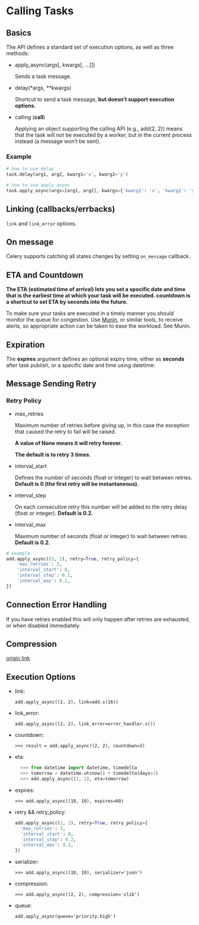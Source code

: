 # Calling Tasks

## Basics

The API defines a standard set of execution options, as well as three methods:

- apply_async(args[, kwargs[, …]])

  Sends a task message.

- delay(*args, **kwargs)

  Shortcut to send a task message, __but doesn’t support execution options.__

- calling (__call__)

  Applying an object supporting the calling API (e.g., add(2, 2)) means that the task will not be executed by a worker, but in the current process instead (a message won’t be sent).

### Example

```py
# how to use delay
task.delay(arg1, arg2, kwarg1='x', kwarg2='y')
```

```py
# how to use apply_async
task.apply_async(args=[arg1, arg2], kwargs={'kwarg1': 'x', 'kwarg2': 'y'})
```

## Linking (callbacks/errbacks)

`link` and `link_error` options.

## On message

Celery supports catching all states changes by setting `on_message` callback.

## ETA and Countdown

__The ETA (estimated time of arrival) lets you set a specific date and time that is the earliest time at which your task will be executed. countdown is a shortcut to set ETA by seconds into the future.__

 To make sure your tasks are executed in a timely manner you should monitor the queue for congestion. Use [Munin](https://docs.celeryproject.org/en/master/userguide/monitoring.html#monitoring-munin), or similar tools, to receive alerts, so appropriate action can be taken to ease the workload. See Munin.

## Expiration

The __expires__ argument defines an optional expiry time, either as __seconds__ after task publish, or a specific date and time using datetime:

## Message Sending Retry

### Retry Policy

- max_retries

  Maximum number of retries before giving up, in this case the exception that caused the retry to fail will be raised.

  __A value of None means it will retry forever.__

  __The default is to retry 3 times.__

- interval_start

  Defines the number of seconds (float or integer) to wait between retries. __Default is 0 (the first retry will be instantaneous).__

- interval_step

  On each consecutive retry this number will be added to the retry delay (float or integer). __Default is 0.2.__

- interval_max

  Maximum number of seconds (float or integer) to wait between retries. __Default is 0.2.__

```py
# example
add.apply_async((2, 2), retry=True, retry_policy={
    'max_retries': 3,
    'interval_start': 0,
    'interval_step': 0.2,
    'interval_max': 0.2,
})
```

## Connection Error Handling

If you have retries enabled this will only happen after retries are exhausted, or when disabled immediately.

## Compression

[origin link](https://docs.celeryproject.org/en/master/userguide/calling.html#compression)

## Execution Options

- link:

  `add.apply_async((2, 2), link=add.s(16))`
- link_error:

  `add.apply_async((2, 2), link_error=error_handler.s())`
- countdown:

  `>>> result = add.apply_async((2, 2), countdown=3)`

- eta:

  ```py
    >>> from datetime import datetime, timedelta
    >>> tomorrow = datetime.utcnow() + timedelta(days=1)
    >>> add.apply_async((2, 2), eta=tomorrow)
  ```

- expires:

  `>>> add.apply_async((10, 10), expires=60)`

- retry && retry_policy:

  ```py
  add.apply_async((2, 2), retry=True, retry_policy={
    'max_retries': 3,
    'interval_start': 0,
    'interval_step': 0.2,
    'interval_max': 0.2,
  })
  ```

- serializer:

  `>>> add.apply_async((10, 10), serializer='json')`

- compression:

  `>>> add.apply_async((2, 2), compression='zlib')`

- queue:

  `add.apply_async(queue='priority.high')`

